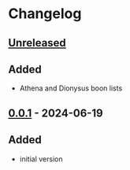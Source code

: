 # Changelog

## [Unreleased]
## Added
- Athena and Dionysus boon lists

## [0.0.1] - 2024-06-19

## Added

- initial version

[unreleased]: https://github.com/The-Black-Lodge/JowdayBanManager/compare/0.0.1...HEAD
[0.0.1]: https://github.com/The-Black-Lodge/JowdayBanManager/compare/7b17e4d29f911f463529110a854a36c370db620c...0.0.1
